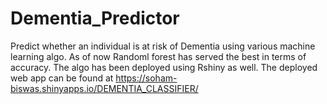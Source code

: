 # Dementia_Predictor
 Predict whether an individual is at risk of Dementia using various machine learning algo. As of now Randoml forest has served the best in terms of accuracy.
The algo has been deployed using Rshiny as well.
The deployed web app can be found at 
https://soham-biswas.shinyapps.io/DEMENTIA_CLASSIFIER/



